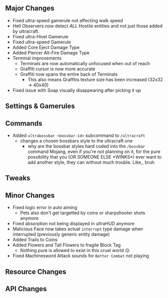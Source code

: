 ## Major Changes
- Fixed ultra-speed gamerule not affecting walk speed
- Hell Observers now detect *ALL* Hostile entities and not just those added by ultracraft.
- Fixed ultra-Hivel Gamerule
- Fixed ultra-speed Gamerule
- Added Core Eject Damage Type
- Added Piercer Alt-Fire Damage Type
- Terminal improvements
  - Terminals are now automatically unfocused when out of reach
  - Graffiti cursor is now more accurate
  - Graffiti now spans the entire back of Terminals
    - This also means Graffitis texture size has been increased (32x32 -> 40x40)
- Fixed issue with Soap visually disappearing after picking it up
## Settings & Gamerules
## Commands
- Added `ultrabossbar <bossbar-id>` subcommand to `/ultracraft`
  - changes a chosen bossbars style to the ultracraft one
    - why are the bossbar styles hard coded into the `/bossbar` command Mojang, even if you're not planning on it, for the pure possibility that you (OR SOMEONE ELSE \*WINKS\*) ever want to add another style, they can without much trouble. Like,, bruh
## Tweaks
## Minor Changes
- Fixed logic error in auto aiming
  - Pets also don't get targetted by coins or sharpshooter shots anymore
- Fixed absorption not being displayed in ultraHUD anymore
- Malicious Face now takes actual `interrupt` type damage when interrupted (previously generic entity damage)
- Added Trails to Coins
- Added Flowers and Tall Flowers to fragile Block Tag
  - Nothing pure is allowed to exist in this cruel world :pensive:
- Fixed Machinesword Attack sounds for `Better Combat` not playing
## Resource Changes
## API Changes
